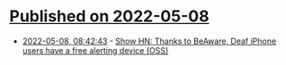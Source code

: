 # [Published on 2022-05-08](index.md)

* [2022-05-08, 08:42:43](https://news.ycombinator.com/item?id=31302314) - [Show HN: Thanks to BeAware, Deaf iPhone users have a free alerting device (OSS)](https://www.deafassistant.com/)
